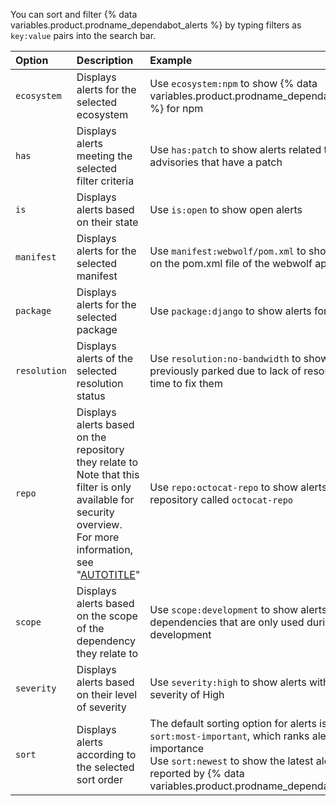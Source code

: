 You can sort and filter {% data variables.product.prodname_dependabot_alerts %} by typing filters as `key:value` pairs into the search bar.

| Option | Description | Example |
|:---|:---|:---|
| `ecosystem` | Displays alerts for the selected ecosystem | Use `ecosystem:npm` to show {% data variables.product.prodname_dependabot_alerts %} for npm |
| `has` | Displays alerts meeting the selected filter criteria | Use `has:patch` to show alerts related to advisories that have a patch |
| `is` | Displays alerts based on their state | Use `is:open` to show open alerts |
| `manifest` | Displays alerts for the selected manifest | Use `manifest:webwolf/pom.xml` to show alerts on the pom.xml file of the webwolf application |
| `package` | Displays alerts for the selected package | Use `package:django` to show alerts for django |
| `resolution` | Displays alerts of the selected resolution status | Use `resolution:no-bandwidth` to show alerts previously parked due to lack of resources or time to fix them |
| `repo` |  Displays alerts based on the repository they relate to</br>Note that this filter is only available for security overview. For more information, see "[AUTOTITLE](/code-security/security-overview/about-security-overview)" | Use `repo:octocat-repo` to show alerts in the repository called `octocat-repo` |
| `scope` | Displays alerts based on the scope of the dependency they relate to | Use `scope:development` to show alerts for dependencies that are only used during development |
| `severity` | Displays alerts based on their level of severity | Use `severity:high` to show alerts with a severity of High |
| `sort` | Displays alerts according to the selected sort order | The default sorting option for alerts is `sort:most-important`, which ranks alerts by importance</br>Use `sort:newest` to show the latest alerts reported by {% data variables.product.prodname_dependabot %} |
